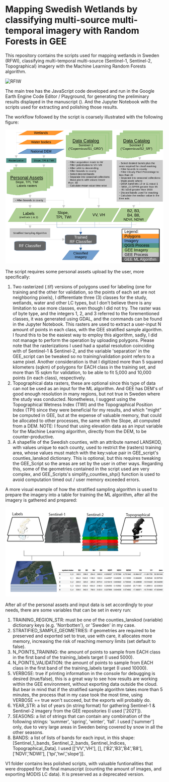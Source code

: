 # Mapping Swedish Wetlands by classifying multi-source multi-temporal imagery with Random Forests in GEE

This repository contains the scripts used for mapping wetlands in Sweden (RFWI), classifying multi-temporal multi-source (Sentinel-1, Sentinel-2, Topographical) imagery with the Machine Learning Random Forests algorithm.

![RFIW](.github/RFWI_fullpage2.png)

The main tree has the JavaScript code developed and run in the Google Earth Engine Code Editor / Playground, for generating the preliminary results displayed in the manuscript (). And the Jupyter Notebook with the scripts used for extracting and polishing those results.

The workflow followed by the script is coarsely illustrated with the following figure:

![Workflow](.github/general_workflow.png)

The script requires some personal assets upload by the user, more specifically:

1. Two rasterized (.tif) versions of polygons used for labeling (one for training and the other for validation, so the points of each set are not neighboring pixels), I differentiate three (3) classes for the study, wetlands, water and other LC types, but I don't believe there is any limitation to use more classes, even though I did not try. The raster was of byte type, and the integers 1, 2, and 3 referred to the forementioned classes, it was generated using GDAL, and the commands can be found in the Jupyter Notebook. This rasters are used to extract a user-input N amount of points in each class, with the GEE stratified sample algorithm. I found this to be the easiest way to employ this algorithm, sadly, I did not manage to perform the operation by uploading polygons. Please note that the rasterizations I used had a spatial resolution coinciding with of Sentinel-1 & Sentinel-2, and the variable 'separation' in the GEE_script can be tweaked so no training/validation point refers to a same pixel. Another consideration is that I digitized more than 5 squared kilometers (sqkm) of polygons for EACH class in the training set, and more than 15 sqkm for validation, to be able to fit 5,000 and 10,000 points (in each class), respectively.
2. Topographical data rasters, these are optional since this type of data can not be used as an input for the ML algorithm. And GEE has DEM's of good enough resolution in many regions, but not true in Sweden where the study was conducted. Nonetheless, I suggest using the Topographical Wetness Index (TWI) and the Topographical Position Index (TPI) since they were beneficial for my results, and which "might" be computed in GEE, but at the expense of valuable memory, that could be allocated to other processes, the same with the Slope, all computed from a DEM. NOTE: I found that using elevation data as an input variable for the Machine Learning algorithm, directly from the DEM, to be counter-productive.
3. A shapefile of the Swedish counties, with an attribute named LANSKOD, with values unique to each county, used to restrict the (rasters) training area, whose values must match with the key:value pair in GEE_script's counties_lanskod dictionary. This is optional, but this requires tweaking the GEE_Script so the areas are set by the user in other ways. Regarding this, some of the geometries contained in the script used are very complex, and GEE_Scripts's simplify_counties_shp() function is used to avoid computation timed out / user memory exceeded errors.

A more visual example of how the stratified sampling algorithm is used to prepare the imagery into a table for training the ML algorithm, after all the imagery is gathered and prepared:

![Stratified Sampling](.github/stratified_sample.jpg)

After all of the personal assets and input data is set accordingly to your needs, there are some variables that can be set in every run:

1. TRAINING_REGION_STR: must be one of the counties_lanskod (variable) dictionary keys (e.g. 'Norrbotten'), or 'Sweden' in my case.
2. STRATIFIED_SAMPLE_GEOMETRIES: if geometries are required to be preserved and exported set to true, use with care, it allocates more memory, increasing the risk of reaching memory limits (set default to false).
3. N_POINTS_TRAINING: the amount of points to sample from EACH class in the first band of the training_labels target (I used 5000).
4. N_POINTS_VALIDATION: the amount of points to sample from EACH class in the first band of the training_labels target (I used 10000).
5. VERBOSE: true if printing information in the console for debugging is desired (true/false), this is a great way to see how results are working within the GEE environment, without exporting data outside the cloud. But bear in mind that if the stratified sample algorithm takes more than 5 minutes, the process that in my case took the most time, using VERBOSE == true won't succeed, but the exports will probably do.
6. YEAR_STR: a list of years (in string format) for gathering Sentinel-1 & Sentinel-2 imagery from the GEE repositories (I used ['2021']).
7. SEASONS: a list of strings that can contain any combination of the following strings: 'summer', 'spring', 'winter', 'fall'. I used ['summer'] only, due to very large areas in Sweden being covered by snow in all the other seasons.
8. BANDS: a list of lists of bands for each input, in this shape: [Sentinel_1_bands, Sentinel_2_bands, Sentinel_Indices, Topographical_Data]. I used [['VV','VH'], [], ['B2','B3','B4','B8'], ['NDVI','NDWI'], ['tpi','twi','slope']].

V1 folder contains less polished scripts, with valuable funtionalities that were dropped for the final manuscript (counting the amount of images, and exporting MODIS LC data). It is preserved as a deprecated version.

